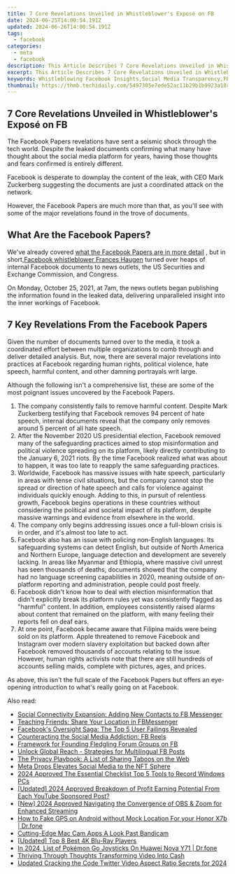 ```yaml
---
title: 7 Core Revelations Unveiled in Whistleblower's Exposé on FB
date: 2024-06-25T14:00:54.191Z
updated: 2024-06-26T14:00:54.191Z
tags:
  - facebook
categories:
  - meta
  - facebook
description: This Article Describes 7 Core Revelations Unveiled in Whistleblower's Exposé on FB
excerpt: This Article Describes 7 Core Revelations Unveiled in Whistleblower's Exposé on FB
keywords: Whistleblowing Facebook Insights,Social Media Transparency,FB Policy Exposed,Core Revelations Unveiled,Whistleblower Disclosures,Ethical Facebook Practices,Data Privacy in FB
thumbnail: https://thmb.techidaily.com/5497305e7ede52ac11b29b1b9923a18c5f2da5c481f0266449b3910934d0e548.jpg
---
```


## 7 Core Revelations Unveiled in Whistleblower's Exposé on FB

 The Facebook Papers revelations have sent a seismic shock through the tech world. Despite the leaked documents confirming what many have thought about the social media platform for years, having those thoughts and fears confirmed is entirely different.

 Facebook is desperate to downplay the content of the leak, with CEO Mark Zuckerberg suggesting the documents are just a coordinated attack on the network.

 However, the Facebook Papers are much more than that, as you'll see with some of the major revelations found in the trove of documents.

## What Are the Facebook Papers?

 We've already covered [what the Facebook Papers are in more detail](https://www.makeuseof.com/what-are-facebook-papers/) , but in short,[Facebook whistleblower Frances Haugen](https://www.makeuseof.com/who-is-facebook-whistleblower-60-minutes-interview-claims/) turned over heaps of internal Facebook documents to news outlets, the US Securities and Exchange Commission, and Congress.

 On Monday, October 25, 2021, at 7am, the news outlets began publishing the information found in the leaked data, delivering unparalleled insight into the inner workings of Facebook.

## 7 Key Revelations From the Facebook Papers

 Given the number of documents turned over to the media, it took a coordinated effort between multiple organizations to comb through and deliver detailed analysis. But, now, there are several major revelations into practices at Facebook regarding human rights, political violence, hate speech, harmful content, and other damning portrayals writ large.

 Although the following isn't a comprehensive list, these are some of the most poignant issues uncovered by the Facebook Papers.

1. The company consistently fails to remove harmful content. Despite Mark Zuckerberg testifying that Facebook removes 94 percent of hate speech, internal documents reveal that the company only removes around 5 percent of all hate speech.
2. After the November 2020 US presidential election, Facebook removed many of the safeguarding practices aimed to stop misinformation and political violence spreading on its platform, likely directly contributing to the January 6, 2021 riots. By the time Facebook realized what was about to happen, it was too late to reapply the same safeguarding practices.
3. Worldwide, Facebook has massive issues with hate speech, particularly in areas with tense civil situations, but the company cannot stop the spread or direction of hate speech and calls for violence against individuals quickly enough. Adding to this, in pursuit of relentless growth, Facebook begins operations in these countries without considering the political and societal impact of its platform, despite massive warnings and evidence from elsewhere in the world.
4. The company only begins addressing issues once a full-blown crisis is in order, and it's almost too late to act.
5. Facebook also has an issue with policing non-English languages. Its safeguarding systems can detect English, but outside of North America and Northern Europe, language detection and development are severely lacking. In areas like Myanmar and Ethiopia, where massive civil unrest has seen thousands of deaths, documents showed that the company had no language screening capabilities in 2020, meaning outside of on-platform reporting and administration, people could post freely.
6. Facebook didn't know how to deal with election misinformation that didn't explicitly break its platform rules yet was consistently flagged as "harmful" content. In addition, employees consistently raised alarms about content that remained on the platform, with many feeling their reports fell on deaf ears.
7. At one point, Facebook became aware that Filipina maids were being sold on its platform. Apple threatened to remove Facebook and Instagram over modern slavery exploitation but backed down after Facebook removed thousands of accounts relating to the issue. However, human rights activists note that there are still hundreds of accounts selling maids, complete with pictures, ages, and prices.

 As above, this isn't the full scale of the Facebook Papers but offers an eye-opening introduction to what's really going on at Facebook.


<ins class="adsbygoogle"
     style="display:block"
     data-ad-format="autorelaxed"
     data-ad-client="ca-pub-7571918770474297"
     data-ad-slot="1223367746"></ins>



<ins class="adsbygoogle"
     style="display:block"
     data-ad-client="ca-pub-7571918770474297"
     data-ad-slot="8358498916"
     data-ad-format="auto"
     data-full-width-responsive="true"></ins>

<span class="atpl-alsoreadstyle">Also read:</span>
<div><ul>
<li><a href="https://facebook.techidaily.com/social-connectivity-expansion-adding-new-contacts-to-fb-messenger/"><u>Social Connectivity Expansion: Adding New Contacts to FB Messenger</u></a></li>
<li><a href="https://facebook.techidaily.com/teaching-friends-share-your-location-in-fbmessenger/"><u>Teaching Friends: Share Your Location in FBMessenger</u></a></li>
<li><a href="https://facebook.techidaily.com/facebooks-oversight-saga-the-top-5-user-failings-revealed/"><u>Facebook's Oversight Saga: The Top 5 User Failings Revealed</u></a></li>
<li><a href="https://facebook.techidaily.com/counteracting-the-social-media-addiction-fb-reels/"><u>Counteracting the Social Media Addiction: FB Reels</u></a></li>
<li><a href="https://facebook.techidaily.com/framework-for-founding-fledgling-forum-groups-on-fb/"><u>Framework for Founding Fledgling Forum Groups on FB</u></a></li>
<li><a href="https://facebook.techidaily.com/unlock-global-reach-strategies-for-multilingual-fb-posts/"><u>Unlock Global Reach - Strategies for Multilingual FB Posts</u></a></li>
<li><a href="https://facebook.techidaily.com/the-privacy-playbook-a-list-of-sharing-taboos-on-the-web/"><u>The Privacy Playbook: A List of Sharing Taboos on the Web</u></a></li>
<li><a href="https://facebook.techidaily.com/meta-drops-elevates-social-media-to-the-nft-sphere/"><u>Meta Drops Elevates Social Media to the NFT Sphere</u></a></li>
<li><a href="https://screen-capture.techidaily.com/2024-approved-the-essential-checklist-top-5-tools-to-record-windows-pcs/"><u>2024 Approved  The Essential Checklist  Top 5 Tools to Record Windows PCs</u></a></li>
<li><a href="https://facebook-video-share.techidaily.com/updated-2024-approved-breakdown-of-profit-earning-potential-from-each-youtube-sponsored-post/"><u>[Updated] 2024 Approved  Breakdown of Profit  Earning Potential From Each YouTube Sponsored Post?</u></a></li>
<li><a href="https://video-screen-grab.techidaily.com/new-2024-approved-navigating-the-convergence-of-obs-and-zoom-for-enhanced-streaming/"><u>[New] 2024 Approved  Navigating the Convergence of OBS & Zoom for Enhanced Streaming</u></a></li>
<li><a href="https://android-location.techidaily.com/how-to-fake-gps-on-android-without-mock-location-for-your-honor-x7b-drfone-by-drfone-virtual/"><u>How to Fake GPS on Android without Mock Location For your Honor X7b | Dr.fone</u></a></li>
<li><a href="https://screen-mirroring-recording.techidaily.com/cutting-edge-mac-cam-apps-a-look-past-bandicam/"><u>Cutting-Edge Mac Cam Apps  A Look Past Bandicam</u></a></li>
<li><a href="https://extra-information.techidaily.com/updated-top-8-best-4k-blu-ray-players/"><u>[Updated] Top 8 Best 4K Blu-Ray Players</u></a></li>
<li><a href="https://android-pokemon-go.techidaily.com/in-2024-list-of-pokemon-go-joysticks-on-huawei-nova-y71-drfone-by-drfone-virtual-android/"><u>In 2024, List of Pokémon Go Joysticks On Huawei Nova Y71 | Dr.fone</u></a></li>
<li><a href="https://youtube-docs.techidaily.com/ing-through-thoughts-transforming-video-into-cash/"><u>Thriving Through Thoughts  Transforming Video Into Cash</u></a></li>
<li><a href="https://ai-video-tools.techidaily.com/updated-cracking-the-code-twitter-video-aspect-ratio-secrets-for-2024/"><u>Updated Cracking the Code Twitter Video Aspect Ratio Secrets for 2024</u></a></li>
</ul></div>
